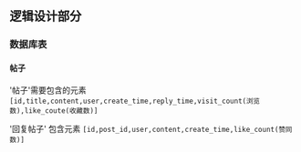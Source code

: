 ## 逻辑设计部分
### 数据库表
#### 帖子
'帖子'需要包含的元素 `[id,title,content,user,create_time,reply_time,visit_count(浏览数),like_coute(收藏数)]`

'回复帖子' 包含元素 `[id,post_id,user,content,create_time,like_count(赞同数)]`
